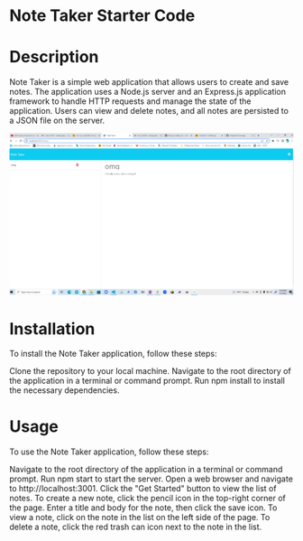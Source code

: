 # Note Taker Starter Code


# Description
Note Taker is a simple web application that allows users to create and save notes. The application uses a Node.js server and an Express.js application framework to handle HTTP requests and manage the state of the application. Users can view and delete notes, and all notes are persisted to a JSON file on the server.

![screenshot](Capture.PNG)

# Installation
To install the Note Taker application, follow these steps:

Clone the repository to your local machine.
Navigate to the root directory of the application in a terminal or command prompt.
Run npm install to install the necessary dependencies.
# Usage
To use the Note Taker application, follow these steps:

Navigate to the root directory of the application in a terminal or command prompt.
Run npm start to start the server.
Open a web browser and navigate to http://localhost:3001.
Click the "Get Started" button to view the list of notes.
To create a new note, click the pencil icon in the top-right corner of the page. Enter a title and body for the note, then click the save icon.
To view a note, click on the note in the list on the left side of the page.
To delete a note, click the red trash can icon next to the note in the list.

